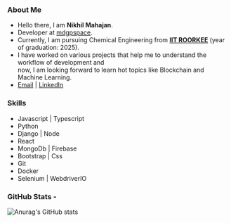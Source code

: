 ### About Me

* Hello there, I am **Nikhil Mahajan**.
* Developer at [mdgpspace](https://githib.com/mdgspace).
* Currently, I am pursuing Chemical Engineering from [**IIT ROORKEE**](https://www.iitr.ac.in/) (year of graduation: 2025).  
* I have worked on various projects that help me to understand the workflow of development and  
now, I am looking forward to learn hot topics like Blockchain and Machine Learning.   
* <a href="mailto:nik.xyz.in@gmail.com">Email</a> | [LinkedIn](https://www.linkedin.com/in/nikhil-mahajan1)

### Skills

* Javascript | Typescript
* Python
* Django | Node 
* React 
* MongoDb | Firebase
* Bootstrap | Css 
* Git
* Docker
* Selenium | WebdriverIO

### GitHub Stats -

![Anurag's GitHub stats](https://github-readme-stats.vercel.app/api?username=nik-55&show_icons=true&theme=transparent)   
